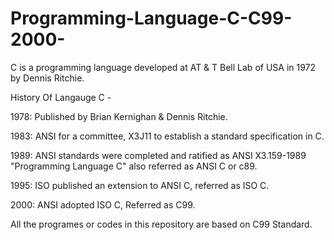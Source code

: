 # Programming-Language-C-C99-2000-
C is a programming language developed at AT & T Bell Lab of USA in 1972 by Dennis Ritchie.

History Of Langauge C -

1978: Published by Brian Kernighan & Dennis Ritchie.

1983: ANSI for a committee, X3J11 to establish a standard specification in C.

1989: ANSI standards were completed and ratified as ANSI X3.159-1989 "Programming Language C" also referred as ANSI C or c89.

1995: ISO published an extension to ANSI C, referred as ISO C.

2000: ANSI adopted ISO C, Referred as C99.

All the programes or codes in this repository are based on C99 Standard.
